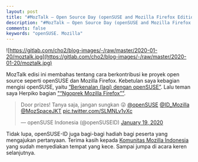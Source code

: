 ```yaml
---
layout: post
title: "#MozTalk – Open Source Day (openSUSE and Mozilla Firefox Edition)"
description: "#MozTalk – Open Source Day (openSUSE and Mozilla Firefox Edition)"
comments: false
keywords: "openSUSE. Mozilla"
---
```


![https://gitlab.com/cho2/blog-images/-/raw/master/2020-01-20/moztalk.jpg](https://gitlab.com/cho2/blog-images/-/raw/master/2020-01-20/moztalk.jpg)

MozTalk edisi ini membahas tentang cara berkontribusi ke proyek open source seperti openSUSE dan Mozilla Firefox. Kebetulan saya kebagian mengisi openSUSE, yaitu [“Berkenalan (lagi) dengan openSUSE”](https://github.com/cho2/slides/blob/master/MozTalk-OpenSourceDay/berkenalan-lagi-dengan-openSUSE.pdf). Lalu teman saya Herpiko bagian ["“Ngoprek Mozilla Firefox”"](https://github.com/herpiko/2020-talks/blob/master/moztalk-opensource-day-at-mozspace-jakarta/ngoprek-mozilla-firefox.pdf).

<blockquote class="twitter-tweet"><p lang="in" dir="ltr">Door prizes! Tanya saja, jangan sungkan 😜 <a href="https://twitter.com/openSUSE?ref_src=twsrc%5Etfw">@openSUSE</a> <a href="https://twitter.com/ID_Mozilla?ref_src=twsrc%5Etfw">@ID_Mozilla</a> <a href="https://twitter.com/MozSpaceJKT?ref_src=twsrc%5Etfw">@MozSpaceJKT</a> <a href="https://t.co/SLMNLv1vXc">pic.twitter.com/SLMNLv1vXc</a></p>&mdash; openSUSE Indonesia (@openSUSEID) <a href="https://twitter.com/openSUSEID/status/1218824892772077568?ref_src=twsrc%5Etfw">January 19, 2020</a></blockquote> <script async src="https://platform.twitter.com/widgets.js" charset="utf-8"></script>

Tidak lupa, openSUSE-ID juga bagi-bagi hadiah bagi peserta yang mengajukan pertanyaan. Terima kasih kepada [Komunitas Mozilla Indonesia](https://mozilla.or.id/) yang sudah menyediakan tempat yang kece. Sampai jumpa di acara keren selanjutnya.


